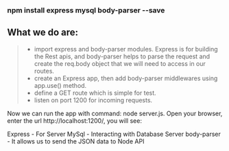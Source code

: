 ### npm install express mysql body-parser --save

## What we do are:
> - import express and body-parser modules. Express is for building the Rest apis, and body-parser helps to parse the request and create the req.body object that we will need to access in our routes.
> -  create an Express app, then add body-parser middlewares using app.use() method.
> - define a GET route which is simple for test.
> - listen on port 1200 for incoming requests.

Now we can run the app with command: node server.js.
Open your browser, enter the url http://localhost:1200/, you will see:

Express - For Server
MySql - Interacting with Database Server 
body-parser - It allows us to send the JSON data to Node API 
